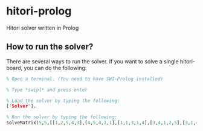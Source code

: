 # hitori-prolog
Hitori solver written in Prolog



## How to run the solver?
There are several ways to run the solver. If you want to solve a single hitori-board, you can do the following:

```prolog
% Open a terminal. (You need to have SWI-Prolog installed)

% Type *swipl* and press enter

% Load the solver by typing the following: 
['Solver'].

% Run the solver by typing the following: 
solveMatrix(5,5,[[1,2,5,4,3],[4,5,4,1,1],[1,1,3,1,4],[3,4,1,2,5],[3,1,4,1,2]], X).

```